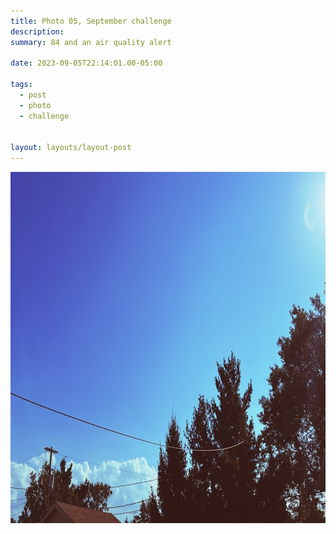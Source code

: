 ```yaml
---
title: Photo 05, September challenge
description:
summary: 84 and an air quality alert

date: 2023-09-05T22:14:01.00-05:00

tags:
  - post
  - photo
  - challenge


layout: layouts/layout-post
---
```

<img width="1000" height="562" class="img-border" src="/img/2023-09-05-84-air-quality-alert.jpeg" alt="blue sky with clouds on horizon" />

